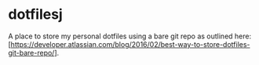 # dotfilesj
A place to store my personal dotfiles using a bare git repo as outlined here: [https://developer.atlassian.com/blog/2016/02/best-way-to-store-dotfiles-git-bare-repo/].
